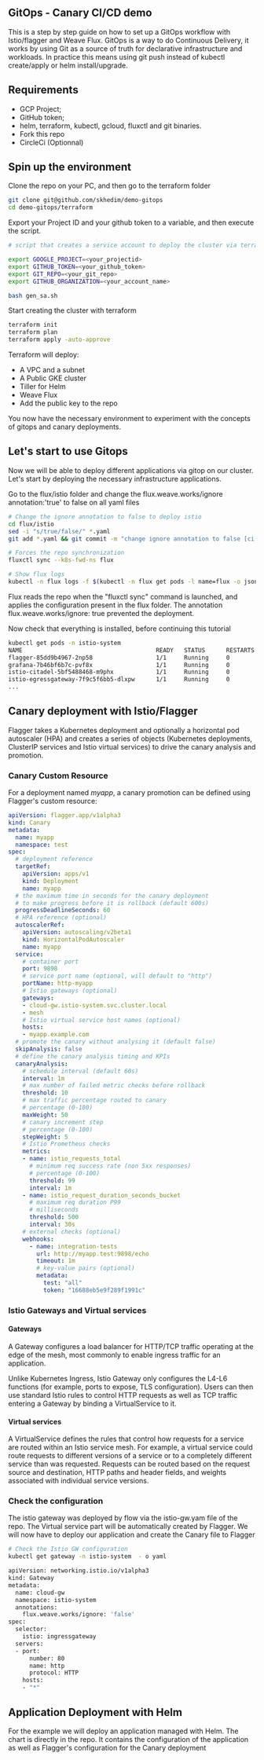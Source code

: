 GitOps - Canary CI/CD demo
------------------------

This is a step by step guide on how to set up a GitOps workflow with Istio/flagger and Weave Flux. GitOps is a way to do Continuous Delivery, it works by using Git as a source of truth for declarative infrastructure and workloads. In practice this means using git push instead of kubectl create/apply or helm install/upgrade.
 
Requirements
------------

  * GCP Project;
  * GitHub token;
  * helm, terraform, kubectl, gcloud, fluxctl and git binaries.
  * Fork this repo
  * CircleCi (Optionnal)

Spin up the environment
-----------------------

Clone the repo on your PC, and then go to the terraform folder

```bash
git clone git@github.com/skhedim/demo-gitops
cd demo-gitops/terraform
```

Export your Project ID and your github token to a variable, and then execute the script.

```bash
# script that creates a service account to deploy the cluster via terraform.

export GOOGLE_PROJECT=<your_projectid>
export GITHUB_TOKEN=<your_github_token>
export GIT_REPO=<your_git_repo>
export GITHUB_ORGANIZATION=<your_account_name>

bash gen_sa.sh
```

Start creating the cluster with terraform

```bash
terraform init
terraform plan
terraform apply -auto-approve
```

Terraform will deploy:

* A VPC and a subnet
* A Public GKE cluster
* Tiller for Helm
* Weave Flux
* Add the public key to the repo

You now have the necessary environment to experiment with the concepts of gitops and canary deployments.

Let's start to use Gitops
-------------------------

Now we will be able to deploy different applications via gitop on our cluster. Let's start by deploying the necessary infrastructure applications.

Go to the flux/istio folder and change the flux.weave.works/ignore annotation:'true' to false on all yaml files

```bash
# Change the ignore annotation to false to deploy istio
cd flux/istio
sed -i "s/true/false/" *.yaml
git add *.yaml && git commit -m "change ignore annotation to false [ci skip]" && git push

# Forces the repo synchronization
fluxctl sync --k8s-fwd-ns flux

# Show flux logs
kubectl -n flux logs -f $(kubectl -n flux get pods -l name=flux -o jsonpath='{.items[0].metadata.name}')
```

Flux reads the repo when the "fluxctl sync" command is launched, and applies the configuration present in the flux folder. The annotation flux.weave.works/ignore: true prevented the deployment. 

Now check that everything is installed, before continuing this tutorial

```bash
kubectl get pods -n istio-system
NAME                                      READY   STATUS      RESTARTS   AGE
flagger-85dd9b4967-2np58                  1/1     Running     0          10d
grafana-7b46bf6b7c-pvf8x                  1/1     Running     0          10d
istio-citadel-5bf5488468-m9phx            1/1     Running     0          10d
istio-egressgateway-7f9c5f6bb5-dlxpw      1/1     Running     0          10d
...
```

Canary deployment with Istio/Flagger
------------------------------------

Flagger takes a Kubernetes deployment and optionally a horizontal pod autoscaler (HPA) and creates a series of objects (Kubernetes deployments, ClusterIP services and Istio virtual services) to drive the canary analysis and promotion.

### Canary Custom Resource

For a deployment named _myapp_, a canary promotion can be defined using Flagger's custom resource:

```yaml
apiVersion: flagger.app/v1alpha3
kind: Canary
metadata:
  name: myapp
  namespace: test
spec:
  # deployment reference
  targetRef:
    apiVersion: apps/v1
    kind: Deployment
    name: myapp
  # the maximum time in seconds for the canary deployment
  # to make progress before it is rollback (default 600s)
  progressDeadlineSeconds: 60
  # HPA reference (optional)
  autoscalerRef:
    apiVersion: autoscaling/v2beta1
    kind: HorizontalPodAutoscaler
    name: myapp
  service:
    # container port
    port: 9898
    # service port name (optional, will default to "http")
    portName: http-myapp
    # Istio gateways (optional)
    gateways:
    - cloud-gw.istio-system.svc.cluster.local
    - mesh
    # Istio virtual service host names (optional)
    hosts:
    - myapp.example.com
  # promote the canary without analysing it (default false)
  skipAnalysis: false
  # define the canary analysis timing and KPIs
  canaryAnalysis:
    # schedule interval (default 60s)
    interval: 1m
    # max number of failed metric checks before rollback
    threshold: 10
    # max traffic percentage routed to canary
    # percentage (0-100)
    maxWeight: 50
    # canary increment step
    # percentage (0-100)
    stepWeight: 5
    # Istio Prometheus checks
    metrics:
    - name: istio_requests_total
      # minimum req success rate (non 5xx responses)
      # percentage (0-100)
      threshold: 99
      interval: 1m
    - name: istio_request_duration_seconds_bucket
      # maximum req duration P99
      # milliseconds
      threshold: 500
      interval: 30s
    # external checks (optional)
    webhooks:
      - name: integration-tests
        url: http://myapp.test:9898/echo
        timeout: 1m
        # key-value pairs (optional)
        metadata:
          test: "all"
          token: "16688eb5e9f289f1991c"
```

### Istio Gateways and Virtual services

#### Gateways

A Gateway configures a load balancer for HTTP/TCP traffic operating at the edge of the mesh, most commonly to enable ingress traffic for an application.

Unlike Kubernetes Ingress, Istio Gateway only configures the L4-L6 functions (for example, ports to expose, TLS configuration). Users can then use standard Istio rules to control HTTP requests as well as TCP traffic entering a Gateway by binding a VirtualService to it.

#### Virtual services

A VirtualService defines the rules that control how requests for a service are routed within an Istio service mesh. For example, a virtual service could route requests to different versions of a service or to a completely different service than was requested. Requests can be routed based on the request source and destination, HTTP paths and header fields, and weights associated with individual service versions.

### Check the configuration

The istio gateway was deployed by flow via the istio-gw.yam file of the repo. The Virtual service part will be automatically created by Flagger. We will now have to deploy our application and create the Canary file to Flagger

```bash
# Check the Istio GW configuration
kubectl get gateway -n istio-system  - o yaml

apiVersion: networking.istio.io/v1alpha3
kind: Gateway
metadata:
  name: cloud-gw
  namespace: istio-system
  annotations:
    flux.weave.works/ignore: 'false'
spec:
  selector:
    istio: ingressgateway
  servers:
  - port:
      number: 80
      name: http
      protocol: HTTP
    hosts:
    - "*"
```

Application Deployment with Helm
--------------------------------

For the example we will deploy an application managed with Helm. The chart is directly in the repo. It contains the configuration of the application as well as Flagger's configuration for the Canary deployment

